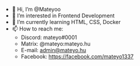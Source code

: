 - 👋 Hi, I’m @Mateyoo
- 👀 I’m interested in Frontend Development
- 🌱 I’m currently learning HTML, CSS, Docker
- 📫 How to reach me:
   * Discord: mateyo#0001
   * Matrix: @mateyo:mateyo.hu
   * E-mail: admin@mateyo.hu
   * Facebook: https://facebook.com/mateyo1337

<!---
Mateyoo/Mateyoo is a ✨ special ✨ repository because its `README.md` (this file) appears on your GitHub profile.
You can click the Preview link to take a look at your changes.
--->

